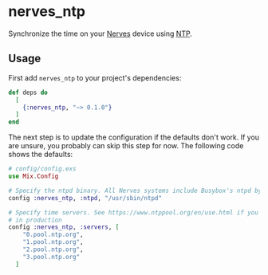 # nerves_ntp

Synchronize the time on your [Nerves](http://nerves-project.org) device using
[NTP](https://en.wikipedia.org/wiki/Network_Time_Protocol).

## Usage

First add `nerves_ntp` to your project's dependencies:

```elixir
def deps do
  [
    {:nerves_ntp, "~> 0.1.0"}
  ]
end
```

The next step is to update the configuration if the defaults don't work. If you
are unsure, you probably can skip this step for now. The following code shows
the defaults:

```elixir
# config/config.exs
use Mix.Config

# Specify the ntpd binary. All Nerves systems include Busybox's ntpd by default
config :nerves_ntp, :ntpd, "/usr/sbin/ntpd"

# Specify time servers. See https://www.ntppool.org/en/use.html if you use this
# in production
config :nerves_ntp, :servers, [
    "0.pool.ntp.org",
    "1.pool.ntp.org",
    "2.pool.ntp.org",
    "3.pool.ntp.org"
  ]
```
